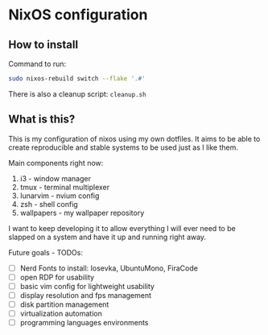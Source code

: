 # NixOS configuration

## How to install

Command to run:

```sh
sudo nixos-rebuild switch --flake '.#'
```

There is also a cleanup script: `cleanup.sh`

## What is this?

This is my configuration of nixos using my own dotfiles. It aims to be able to create reproducible and stable systems to be used just as I like them.

Main components right now:

1. i3 - window manager
2. tmux - terminal multiplexer
3. lunarvim - nvium config
4. zsh - shell config
5. wallpapers - my wallpaper repository

I want to keep developing it to allow everything I will ever need to be slapped on a system and have it up and running right away.

Future goals - TODOs:

- [ ] Nerd Fonts to install: Iosevka, UbuntuMono, FiraCode
- [ ] open RDP for usability
- [ ] basic vim config for lightweight usability
- [ ] display resolution and fps management
- [ ] disk partition management
- [ ] virtualization automation
- [ ] programming languages environments
